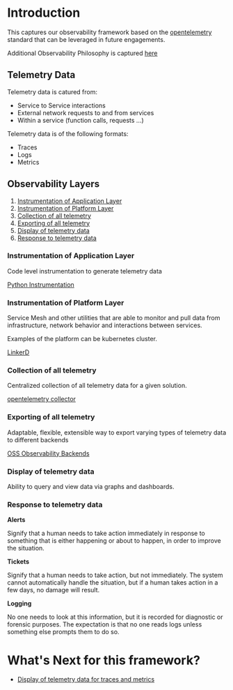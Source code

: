 # Introduction 

This captures our observability framework based on the [opentelemetry](https://opentelemetry.io/) standard that can be leveraged in future engagements.  

Additional Observability Philosophy is captured [here](./docs/OBSERVABILITY.md)


## Telemetry Data 

Telemetry data is catured from: 
* Service to Service interactions 
* External network requests to and from services 
* Within a service (function calls, requests ...) 

Telemetry data is of the following formats: 
* Traces 
* Logs 
* Metrics 
## Observability Layers 

1. [Instrumentation of Application Layer](#Instrumentation-of-Application-Layer)  
2. [Instrumentation of Platform Layer](#Instrumentation-of-Platform-Layer)
3. [Collection of all telemetry](#Collection-of-all-telemetry) 
4. [Exporting of all telemetry](#Exporting-of-all-telemetry) 
5. [Display of telemetry data](#Display-of-telemetry-data) 
6. [Response to telemetry data](#Response-to-telemetry-data) 

### Instrumentation of Application Layer

Code level instrumentation to generate telemetry data 

[Python Instrumentation](./code/python_app)
### Instrumentation of Platform Layer

Service Mesh and other utilities that are able to monitor and pull data from infrastructure, network behavior and interactions between services. 

Examples of the platform can be kubernetes cluster. 

[LinkerD](./code/linkerd)

### Collection of all telemetry

Centralized collection of all telemetry data for a given solution.

[opentelemetry collector](./otel_collector)
### Exporting of all telemetry 

Adaptable, flexible, extensible way to export varying types of telemetry data to different backends 

[OSS Observability Backends](./otel_exporters)

### Display of telemetry data 

Ability to query and view data via graphs and dashboards. 
### Response to telemetry data

**Alerts**

Signify that a human needs to take action immediately in response to something that is either happening or about to happen, in order to improve the situation.

**Tickets**

Signify that a human needs to take action, but not immediately. The system cannot automatically handle the situation, but if a human takes action in a few days, no damage will result.

**Logging**

No one needs to look at this information, but it is recorded for diagnostic or forensic purposes. The expectation is that no one reads logs unless something else prompts them to do so.

# What's Next for this framework?

* [Display of telemetry data for traces and metrics](#Display-of-telemetry-data ) 